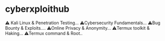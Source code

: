 # cyberxploithub
 ⚠️ Kali Linux &amp; Penetration Testing... ⚠️Cybersecurity Fundamentals... ⚠️Bug Bounty &amp; Exploits.... ⚠️Online Privacy &amp; Anonymity... ⚠️Termux toolkit &amp; Haking... ⚠️Termux command &amp; Root..
